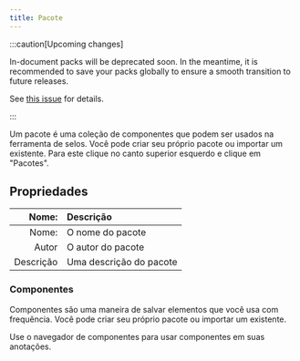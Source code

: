 ```yaml
---
title: Pacote
---
```


:::caution[Upcoming changes]

In-document packs will be deprecated soon. In the meantime, it is recommended to save your packs globally to ensure a smooth transition to future releases.

See [this issue](https://github.com/LinwoodDev/Butterfly/issues/805) for details.

:::

Um pacote é uma coleção de componentes que podem ser usados na ferramenta de selos. Você pode criar seu próprio pacote ou importar um existente. Para este clique no canto superior esquerdo e clique em "Pacotes".

## Propriedades

| Nome: | Descrição               |
| --------------------: | :---------------------- |
| Nome: | O nome do pacote        |
|                 Autor | O autor do pacote       |
|             Descrição | Uma descrição do pacote |

### Componentes

Componentes são uma maneira de salvar elementos que você usa com frequência. Você pode criar seu próprio pacote ou importar um existente.

Use o navegador de componentes para usar componentes em suas anotações.
